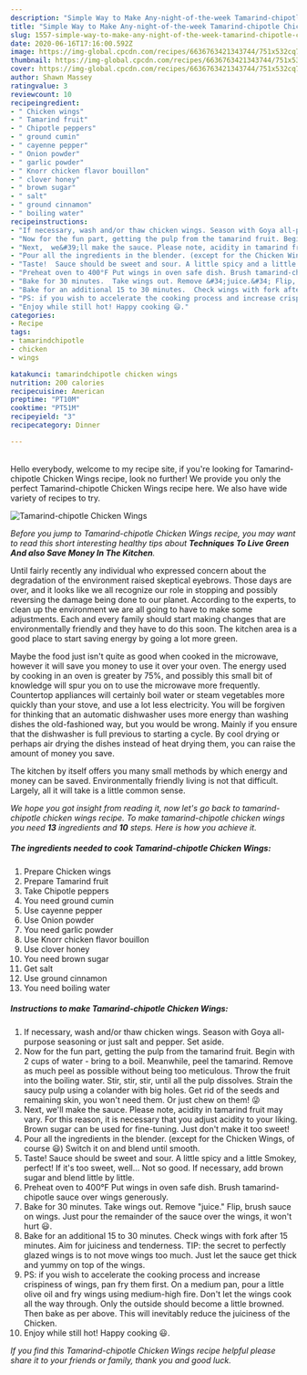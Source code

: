 ```yaml
---
description: "Simple Way to Make Any-night-of-the-week Tamarind-chipotle Chicken Wings"
title: "Simple Way to Make Any-night-of-the-week Tamarind-chipotle Chicken Wings"
slug: 1557-simple-way-to-make-any-night-of-the-week-tamarind-chipotle-chicken-wings
date: 2020-06-16T17:16:00.592Z
image: https://img-global.cpcdn.com/recipes/6636763421343744/751x532cq70/tamarind-chipotle-chicken-wings-recipe-main-photo.jpg
thumbnail: https://img-global.cpcdn.com/recipes/6636763421343744/751x532cq70/tamarind-chipotle-chicken-wings-recipe-main-photo.jpg
cover: https://img-global.cpcdn.com/recipes/6636763421343744/751x532cq70/tamarind-chipotle-chicken-wings-recipe-main-photo.jpg
author: Shawn Massey
ratingvalue: 3
reviewcount: 10
recipeingredient:
- " Chicken wings"
- " Tamarind fruit"
- " Chipotle peppers"
- " ground cumin"
- " cayenne pepper"
- " Onion powder"
- " garlic powder"
- " Knorr chicken flavor bouillon"
- " clover honey"
- " brown sugar"
- " salt"
- " ground cinnamon"
- " boiling water"
recipeinstructions:
- "If necessary, wash and/or thaw chicken wings. Season with Goya all-purpose seasoning or just salt and pepper. Set aside."
- "Now for the fun part, getting the pulp from the tamarind fruit. Begin with 2 cups of water - bring to a boil. Meanwhile, peel the tamarind. Remove as much peel as possible without being too meticulous. Throw the fruit into the boiling water. Stir, stir, stir, until all the pulp dissolves. Strain the saucy pulp using a colander with big holes.  Get rid of the seeds and remaining skin, you won&#39;t need them. Or just chew on them! 😜"
- "Next,  we&#39;ll make the sauce. Please note, acidity in tamarind fruit may vary. For this reason, it is necessary that you adjust acidity to your liking. Brown sugar can be used for fine-tuning. Just don&#39;t make it too sweet!"
- "Pour all the ingredients in the blender. (except for the Chicken Wings, of course 😃) Switch it on and blend until smooth."
- "Taste!  Sauce should be sweet and sour. A little spicy and a little Smokey, perfect! If it&#39;s too sweet, well...  Not so good. If necessary, add brown sugar and blend little by little."
- "Preheat oven to 400°F Put wings in oven safe dish. Brush tamarind-chipotle sauce over wings generously."
- "Bake for 30 minutes.  Take wings out. Remove &#34;juice.&#34; Flip, brush sauce on wings. Just pour the remainder of the sauce over the wings, it won&#39;t hurt 😃."
- "Bake for an additional 15 to 30 minutes.  Check wings with fork after 15 minutes. Aim for juiciness and tenderness. TIP: the secret to perfectly glazed wings is to not move wings too much. Just let the sauce get thick and yummy on top of the wings."
- "PS: if you wish to accelerate the cooking process and increase crispiness of wings,  pan fry them first. On a medium pan, pour a little olive oil and fry wings using medium-high fire. Don&#39;t let the wings cook all the way through. Only the outside should become a little browned. Then bake as per above. This will inevitably reduce the juiciness of the Chicken."
- "Enjoy while still hot! Happy cooking 😃."
categories:
- Recipe
tags:
- tamarindchipotle
- chicken
- wings

katakunci: tamarindchipotle chicken wings 
nutrition: 200 calories
recipecuisine: American
preptime: "PT10M"
cooktime: "PT51M"
recipeyield: "3"
recipecategory: Dinner

---
```

<br>
Hello everybody, welcome to my recipe site, if you're looking for Tamarind-chipotle Chicken Wings recipe, look no further! We provide you only the perfect Tamarind-chipotle Chicken Wings recipe here. We also have wide variety of recipes to try.
<br>


![Tamarind-chipotle Chicken Wings](https://img-global.cpcdn.com/recipes/6636763421343744/751x532cq70/tamarind-chipotle-chicken-wings-recipe-main-photo.jpg)

<i>Before you jump to Tamarind-chipotle Chicken Wings recipe, you may want to read this short interesting healthy tips about 
<strong>Techniques To Live Green And also Save Money In The Kitchen</strong>.</i>
</br>

Until fairly recently any individual who expressed concern about the degradation of the environment raised skeptical eyebrows. Those days are over, and it looks like we all recognize our role in stopping and possibly reversing the damage being done to our planet. According to the experts, to clean up the environment we are all going to have to make some adjustments. Each and every family should start making changes that are environmentally friendly and they have to do this soon. The kitchen area is a good place to start saving energy by going a lot more green.

Maybe the food just isn't quite as good when cooked in the microwave, however it will save you money to use it over your oven. The energy used by cooking in an oven is greater by 75%, and possibly this small bit of knowledge will spur you on to use the microwave more frequently. Countertop appliances will certainly boil water or steam vegetables more quickly than your stove, and use a lot less electricity. You will be forgiven for thinking that an automatic dishwasher uses more energy than washing dishes the old-fashioned way, but you would be wrong. Mainly if you ensure that the dishwasher is full previous to starting a cycle. By cool drying or perhaps air drying the dishes instead of heat drying them, you can raise the amount of money you save.

The kitchen by itself offers you many small methods by which energy and money can be saved. Environmentally friendly living is not that difficult. Largely, all it will take is a little common sense.


<i>We hope you got insight from reading it, now let's go back to tamarind-chipotle chicken wings recipe. To make tamarind-chipotle chicken wings you need <strong>13</strong> ingredients and <strong>10</strong> steps. Here is how you achieve it.
</i>

##### The ingredients needed to cook Tamarind-chipotle Chicken Wings:

1. Prepare  Chicken wings
1. Prepare  Tamarind fruit
1. Take  Chipotle peppers
1. You need  ground cumin
1. Use  cayenne pepper
1. Use  Onion powder
1. You need  garlic powder
1. Use  Knorr chicken flavor bouillon
1. Use  clover honey
1. You need  brown sugar
1. Get  salt
1. Use  ground cinnamon
1. You need  boiling water


##### Instructions to make Tamarind-chipotle Chicken Wings:

1. If necessary, wash and/or thaw chicken wings. Season with Goya all-purpose seasoning or just salt and pepper. Set aside.
1. Now for the fun part, getting the pulp from the tamarind fruit. Begin with 2 cups of water - bring to a boil. Meanwhile, peel the tamarind. Remove as much peel as possible without being too meticulous. Throw the fruit into the boiling water. Stir, stir, stir, until all the pulp dissolves. Strain the saucy pulp using a colander with big holes.  Get rid of the seeds and remaining skin, you won&#39;t need them. Or just chew on them! 😜
1. Next,  we&#39;ll make the sauce. Please note, acidity in tamarind fruit may vary. For this reason, it is necessary that you adjust acidity to your liking. Brown sugar can be used for fine-tuning. Just don&#39;t make it too sweet!
1. Pour all the ingredients in the blender. (except for the Chicken Wings, of course 😃) Switch it on and blend until smooth.
1. Taste!  Sauce should be sweet and sour. A little spicy and a little Smokey, perfect! If it&#39;s too sweet, well...  Not so good. If necessary, add brown sugar and blend little by little.
1. Preheat oven to 400°F Put wings in oven safe dish. Brush tamarind-chipotle sauce over wings generously.
1. Bake for 30 minutes.  Take wings out. Remove &#34;juice.&#34; Flip, brush sauce on wings. Just pour the remainder of the sauce over the wings, it won&#39;t hurt 😃.
1. Bake for an additional 15 to 30 minutes.  Check wings with fork after 15 minutes. Aim for juiciness and tenderness. TIP: the secret to perfectly glazed wings is to not move wings too much. Just let the sauce get thick and yummy on top of the wings.
1. PS: if you wish to accelerate the cooking process and increase crispiness of wings,  pan fry them first. On a medium pan, pour a little olive oil and fry wings using medium-high fire. Don&#39;t let the wings cook all the way through. Only the outside should become a little browned. Then bake as per above. This will inevitably reduce the juiciness of the Chicken.
1. Enjoy while still hot! Happy cooking 😃.


<i>If you find this Tamarind-chipotle Chicken Wings recipe helpful please share it to your friends or family, thank you and good luck.</i>
